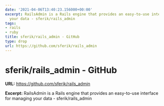 ```yaml
---
date: '2021-04-06T13:40:23.156000+00:00'
excerpt: RailsAdmin is a Rails engine that provides an easy-to-use interface for managing
  your data - sferik/rails_admin
tags:
- rails
- ruby
title: sferik/rails_admin - GitHub
type: drop
url: https://github.com/sferik/rails_admin
---
```


# sferik/rails_admin - GitHub

**URL:** https://github.com/sferik/rails_admin

**Excerpt:** RailsAdmin is a Rails engine that provides an easy-to-use interface for managing your data - sferik/rails_admin
